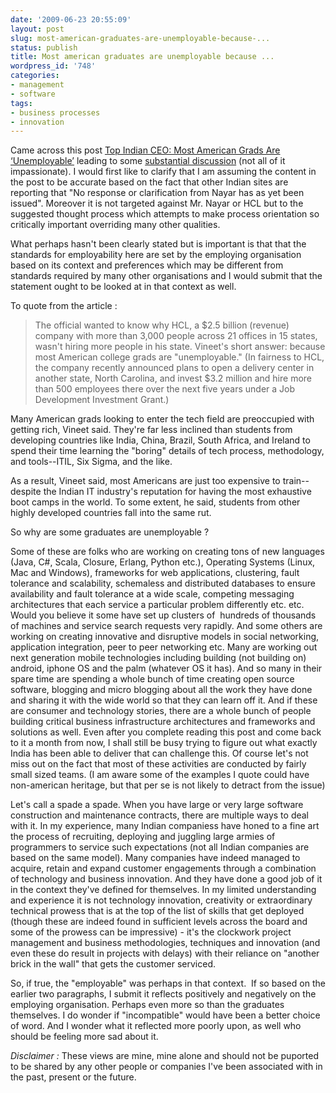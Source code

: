 ```yaml
---
date: '2009-06-23 20:55:09'
layout: post
slug: most-american-graduates-are-unemployable-because-...
status: publish
title: Most american graduates are unemployable because ...
wordpress_id: '748'
categories:
- management
- software
tags:
- business processes
- innovation
---
```


Came across this post [Top Indian CEO: Most American Grads Are ‘Unemployable’](http://www.informationweek.com/blog/main/archives/2009/06/top_indian_ceo.html) leading to some [substantial discussion](http://www.reddit.com/r/programming/comments/8uiuq/top_indian_ceo_most_american_grads_are/) (not all of it impassionate). I would first like to clarify that I am assuming the content in the post to be accurate based on the fact that other Indian sites are reporting that "No response or clarification from Nayar has as yet been issued". Moreover it is not targeted against Mr. Nayar or HCL but to the suggested thought process which attempts to make process orientation so critically important overriding many other qualities.

What perhaps hasn't been clearly stated but is important is that that the standards for employability here are set by the employing organisation based on its context and preferences which may be different from standards required by many other organisations and I would submit that the statement ought to be looked at in that context as well.

To quote from the article :


> The official wanted to know why HCL, a $2.5 billion (revenue) company with more than 3,000 people across 21 offices in 15 states, wasn't hiring more people in his state. Vineet's short answer: because most American college grads are "unemployable." (In fairness to HCL, the company recently announced plans to open a delivery center in another state, North Carolina, and invest $3.2 million and hire more than 500 employees there over the next five years under a Job Development Investment Grant.)

Many American grads looking to enter the tech field are preoccupied with getting rich, Vineet said. They're far less inclined than students from developing countries like India, China, Brazil, South Africa, and Ireland to spend their time learning the "boring" details of tech process, methodology, and tools--ITIL, Six Sigma, and the like.

As a result, Vineet said, most Americans are just too expensive to train--despite the Indian IT industry's reputation for having the most exhaustive boot camps in the world. To some extent, he said, students from other highly developed countries fall into the same rut.


So why are some graduates are unemployable ?

Some of these are folks who are working on creating tons of new languages (Java, C#, Scala, Closure, Erlang, Python etc.), Operating Systems (Linux, Mac and Windows), frameworks for web applications, clustering, fault tolerance and scalability, schemaless and distributed databases to ensure availability and fault tolerance at a wide scale, competing messaging architectures that each service a particular problem differently etc. etc. Would you believe it some have set up clusters of  hundreds of thousands of machines and service search requests very rapidly. And some others are working on creating innovative and disruptive models in social networking, application integration, peer to peer networking etc. Many are working out next generation mobile technologies including building (not building on) android, iphone OS and the palm (whatever OS it has). And so many in their spare time are spending a whole bunch of time creating open source software, blogging and micro blogging about all the work they have done and sharing it with the wide world so that they can learn off it. And if these are consumer and technology stories, there are a whole bunch of people building critical business infrastructure architectures and frameworks and solutions as well. Even after you complete reading this post and come back to it a month from now, I shall still be busy trying to figure out what exactly India has been able to deliver that can challenge this. Of course let's not miss out on the fact that most of these activities are conducted by fairly small sized teams. (I am aware some of the examples I quote could have non-american heritage, but that per se is not likely to detract from the issue)

Let's call a spade a spade. When you have large or very large software construction and maintenance contracts, there are multiple ways to deal with it. In my experience, many Indian companiess have honed to a fine art the process of recruiting, deploying and juggling large armies of programmers to service such expectations (not all Indian companies are based on the same model). Many companies have indeed managed to acquire, retain and expand customer engagements through a combination of technology and business innovation. And they have done a good job of it in the context they've defined for themselves. In my limited understanding and experience it is not technology innovation, creativity or extraordinary technical prowess that is at the top of the list of skills that get deployed (though these are indeed found in sufficient levels across the board and some of the prowess can be impressive) - it's the clockwork project management and business methodologies, techniques and innovation (and even these do result in projects with delays) with their reliance on "another brick in the wall" that gets the customer serviced.

So, if true, the "employable" was perhaps in that context.  If so based on the earlier two paragraphs, I submit it reflects positively and negatively on the employing organisation. Perhaps even more so than the graduates themselves. I do wonder if "incompatible" would have been a better choice of word. And I wonder what it reflected more poorly upon, as well who should be feeling more sad about it.

_Disclaimer :_ These views are mine, mine alone and should not be puported to be shared by any other people or companies I've been associated with in the past, present or the future.
